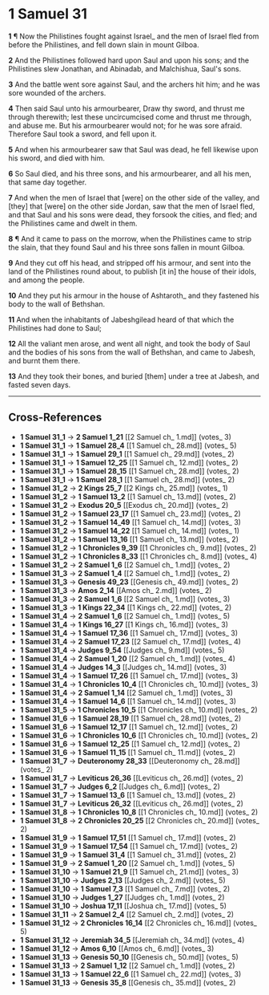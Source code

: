 # 1 Samuel 31

**1** ¶ Now the Philistines fought against Israel_ and the men of Israel fled from before the Philistines, and fell down slain in mount Gilboa.

**2** And the Philistines followed hard upon Saul and upon his sons; and the Philistines slew Jonathan, and Abinadab, and Malchishua, Saul's sons.

**3** And the battle went sore against Saul, and the archers hit him; and he was sore wounded of the archers.

**4** Then said Saul unto his armourbearer, Draw thy sword, and thrust me through therewith; lest these uncircumcised come and thrust me through, and abuse me. But his armourbearer would not; for he was sore afraid. Therefore Saul took a sword, and fell upon it.

**5** And when his armourbearer saw that Saul was dead, he fell likewise upon his sword, and died with him.

**6** So Saul died, and his three sons, and his armourbearer, and all his men, that same day together.

**7** And when the men of Israel that [were] on the other side of the valley, and [they] that [were] on the other side Jordan, saw that the men of Israel fled, and that Saul and his sons were dead, they forsook the cities, and fled; and the Philistines came and dwelt in them.

**8** ¶ And it came to pass on the morrow, when the Philistines came to strip the slain, that they found Saul and his three sons fallen in mount Gilboa.

**9** And they cut off his head, and stripped off his armour, and sent into the land of the Philistines round about, to publish [it in] the house of their idols, and among the people.

**10** And they put his armour in the house of Ashtaroth_ and they fastened his body to the wall of Bethshan.

**11** And when the inhabitants of Jabeshgilead heard of that which the Philistines had done to Saul;

**12** All the valiant men arose, and went all night, and took the body of Saul and the bodies of his sons from the wall of Bethshan, and came to Jabesh, and burnt them there.

**13** And they took their bones, and buried [them] under a tree at Jabesh, and fasted seven days.

---

## Cross-References

- **1 Samuel 31_1** → **2 Samuel 1_21** [[2 Samuel ch_ 1.md]] (votes_ 3)
- **1 Samuel 31_1** → **1 Samuel 28_4** [[1 Samuel ch_ 28.md]] (votes_ 5)
- **1 Samuel 31_1** → **1 Samuel 29_1** [[1 Samuel ch_ 29.md]] (votes_ 2)
- **1 Samuel 31_1** → **1 Samuel 12_25** [[1 Samuel ch_ 12.md]] (votes_ 2)
- **1 Samuel 31_1** → **1 Samuel 28_15** [[1 Samuel ch_ 28.md]] (votes_ 2)
- **1 Samuel 31_1** → **1 Samuel 28_1** [[1 Samuel ch_ 28.md]] (votes_ 2)
- **1 Samuel 31_2** → **2 Kings 25_7** [[2 Kings ch_ 25.md]] (votes_ 1)
- **1 Samuel 31_2** → **1 Samuel 13_2** [[1 Samuel ch_ 13.md]] (votes_ 2)
- **1 Samuel 31_2** → **Exodus 20_5** [[Exodus ch_ 20.md]] (votes_ 2)
- **1 Samuel 31_2** → **1 Samuel 23_17** [[1 Samuel ch_ 23.md]] (votes_ 2)
- **1 Samuel 31_2** → **1 Samuel 14_49** [[1 Samuel ch_ 14.md]] (votes_ 3)
- **1 Samuel 31_2** → **1 Samuel 14_22** [[1 Samuel ch_ 14.md]] (votes_ 1)
- **1 Samuel 31_2** → **1 Samuel 13_16** [[1 Samuel ch_ 13.md]] (votes_ 2)
- **1 Samuel 31_2** → **1 Chronicles 9_39** [[1 Chronicles ch_ 9.md]] (votes_ 2)
- **1 Samuel 31_2** → **1 Chronicles 8_33** [[1 Chronicles ch_ 8.md]] (votes_ 4)
- **1 Samuel 31_2** → **2 Samuel 1_6** [[2 Samuel ch_ 1.md]] (votes_ 2)
- **1 Samuel 31_3** → **2 Samuel 1_4** [[2 Samuel ch_ 1.md]] (votes_ 2)
- **1 Samuel 31_3** → **Genesis 49_23** [[Genesis ch_ 49.md]] (votes_ 2)
- **1 Samuel 31_3** → **Amos 2_14** [[Amos ch_ 2.md]] (votes_ 2)
- **1 Samuel 31_3** → **2 Samuel 1_6** [[2 Samuel ch_ 1.md]] (votes_ 3)
- **1 Samuel 31_3** → **1 Kings 22_34** [[1 Kings ch_ 22.md]] (votes_ 2)
- **1 Samuel 31_4** → **2 Samuel 1_6** [[2 Samuel ch_ 1.md]] (votes_ 5)
- **1 Samuel 31_4** → **1 Kings 16_27** [[1 Kings ch_ 16.md]] (votes_ 3)
- **1 Samuel 31_4** → **1 Samuel 17_36** [[1 Samuel ch_ 17.md]] (votes_ 3)
- **1 Samuel 31_4** → **2 Samuel 17_23** [[2 Samuel ch_ 17.md]] (votes_ 4)
- **1 Samuel 31_4** → **Judges 9_54** [[Judges ch_ 9.md]] (votes_ 5)
- **1 Samuel 31_4** → **2 Samuel 1_20** [[2 Samuel ch_ 1.md]] (votes_ 4)
- **1 Samuel 31_4** → **Judges 14_3** [[Judges ch_ 14.md]] (votes_ 3)
- **1 Samuel 31_4** → **1 Samuel 17_26** [[1 Samuel ch_ 17.md]] (votes_ 3)
- **1 Samuel 31_4** → **1 Chronicles 10_4** [[1 Chronicles ch_ 10.md]] (votes_ 3)
- **1 Samuel 31_4** → **2 Samuel 1_14** [[2 Samuel ch_ 1.md]] (votes_ 3)
- **1 Samuel 31_4** → **1 Samuel 14_6** [[1 Samuel ch_ 14.md]] (votes_ 3)
- **1 Samuel 31_5** → **1 Chronicles 10_5** [[1 Chronicles ch_ 10.md]] (votes_ 2)
- **1 Samuel 31_6** → **1 Samuel 28_19** [[1 Samuel ch_ 28.md]] (votes_ 2)
- **1 Samuel 31_6** → **1 Samuel 12_17** [[1 Samuel ch_ 12.md]] (votes_ 2)
- **1 Samuel 31_6** → **1 Chronicles 10_6** [[1 Chronicles ch_ 10.md]] (votes_ 2)
- **1 Samuel 31_6** → **1 Samuel 12_25** [[1 Samuel ch_ 12.md]] (votes_ 2)
- **1 Samuel 31_6** → **1 Samuel 11_15** [[1 Samuel ch_ 11.md]] (votes_ 2)
- **1 Samuel 31_7** → **Deuteronomy 28_33** [[Deuteronomy ch_ 28.md]] (votes_ 2)
- **1 Samuel 31_7** → **Leviticus 26_36** [[Leviticus ch_ 26.md]] (votes_ 2)
- **1 Samuel 31_7** → **Judges 6_2** [[Judges ch_ 6.md]] (votes_ 2)
- **1 Samuel 31_7** → **1 Samuel 13_6** [[1 Samuel ch_ 13.md]] (votes_ 2)
- **1 Samuel 31_7** → **Leviticus 26_32** [[Leviticus ch_ 26.md]] (votes_ 2)
- **1 Samuel 31_8** → **1 Chronicles 10_8** [[1 Chronicles ch_ 10.md]] (votes_ 2)
- **1 Samuel 31_8** → **2 Chronicles 20_25** [[2 Chronicles ch_ 20.md]] (votes_ 2)
- **1 Samuel 31_9** → **1 Samuel 17_51** [[1 Samuel ch_ 17.md]] (votes_ 2)
- **1 Samuel 31_9** → **1 Samuel 17_54** [[1 Samuel ch_ 17.md]] (votes_ 2)
- **1 Samuel 31_9** → **1 Samuel 31_4** [[1 Samuel ch_ 31.md]] (votes_ 2)
- **1 Samuel 31_9** → **2 Samuel 1_20** [[2 Samuel ch_ 1.md]] (votes_ 5)
- **1 Samuel 31_10** → **1 Samuel 21_9** [[1 Samuel ch_ 21.md]] (votes_ 3)
- **1 Samuel 31_10** → **Judges 2_13** [[Judges ch_ 2.md]] (votes_ 5)
- **1 Samuel 31_10** → **1 Samuel 7_3** [[1 Samuel ch_ 7.md]] (votes_ 2)
- **1 Samuel 31_10** → **Judges 1_27** [[Judges ch_ 1.md]] (votes_ 2)
- **1 Samuel 31_10** → **Joshua 17_11** [[Joshua ch_ 17.md]] (votes_ 5)
- **1 Samuel 31_11** → **2 Samuel 2_4** [[2 Samuel ch_ 2.md]] (votes_ 2)
- **1 Samuel 31_12** → **2 Chronicles 16_14** [[2 Chronicles ch_ 16.md]] (votes_ 5)
- **1 Samuel 31_12** → **Jeremiah 34_5** [[Jeremiah ch_ 34.md]] (votes_ 4)
- **1 Samuel 31_12** → **Amos 6_10** [[Amos ch_ 6.md]] (votes_ 3)
- **1 Samuel 31_13** → **Genesis 50_10** [[Genesis ch_ 50.md]] (votes_ 5)
- **1 Samuel 31_13** → **2 Samuel 1_12** [[2 Samuel ch_ 1.md]] (votes_ 2)
- **1 Samuel 31_13** → **1 Samuel 22_6** [[1 Samuel ch_ 22.md]] (votes_ 3)
- **1 Samuel 31_13** → **Genesis 35_8** [[Genesis ch_ 35.md]] (votes_ 2)
